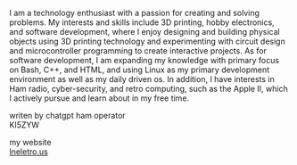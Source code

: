 I am a technology enthusiast with a passion for creating and solving problems. My interests and skills include 3D printing, hobby electronics, and software development, where I enjoy designing and building physical objects using 3D printing technology and experimenting with circuit design and microcontroller programming to create interactive projects. As for software development, I am expanding my knowledge with primary focus on Bash, C++, and HTML, and using Linux as my primary development environment as well as my daily driven os. In addition, I have interests in Ham radio, cyber-security, and retro computing, such as the Apple II, which I actively pursue and learn about in my free time.

writen by chatgpt
ham operator<br>
KI5ZYW

my website<br>
[lneletro.us](http://www.lneletro.us)
